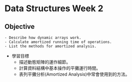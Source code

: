 # Data Structures Week 2

## Objective
    - Describe how dynamic arrays work.
    - Calculate amortized running time of operations.
    - List the methods for amortized analysis.

- 學習目標
    - 描述動態矩陣的運作細節。
    - 計算資料結構中基本操作的平攤運行時間。
    - 表列平攤分析(Amortized Analysis)中常會使用到的方法。